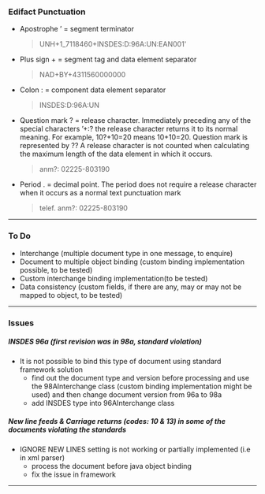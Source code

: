 ### Edifact Punctuation
* Apostrophe ’ = segment terminator
    > UNH+1_7118460+INSDES:D:96A:UN:EAN001'
* Plus sign + = segment tag and data element separator
    > NAD+BY+4311560000000
* Colon : = component data element separator
    > INSDES:D:96A:UN
* Question mark ? = release character. Immediately preceding any of the special characters ’+:?
the release character returns it to its normal meaning. For example,
10?+10=20 means 10+10=20. Question mark is represented by ?? A
release character is not counted when calculating the maximum length of the
data element in which it occurs.
    > anm?: 02225-803190
* Period . = decimal point. The period does not require a release character when it occurs
as a normal text punctuation mark
    > telef. anm?: 02225-803190
*** 
### To Do
* Interchange (multiple document type in one message, to enquire)
* Document to multiple object binding (custom binding implementation possible, to be tested)
* Custom interchange binding implementation(to be tested)  
* Data consistency (custom fields, if there are any, may or may not be mapped to object, to be tested)
***
### Issues
##### INSDES 96a (first revision was in 98a, standard violation)
* It is not possible to bind this type of document using standard framework solution
    * find out the document type and version before processing and use the 98AInterchange class (custom binding implementation might be used)
    and then change document version from 96a to 98a
    * add INSDES type into 96AInterchange class

##### New line feeds & Carriage returns (codes: 10 & 13) in some of the documents violating the standards
* IGNORE NEW LINES setting is not working or partially implemented (i.e in xml parser)
    * process the document before java object binding
    * fix the issue in framework
***



